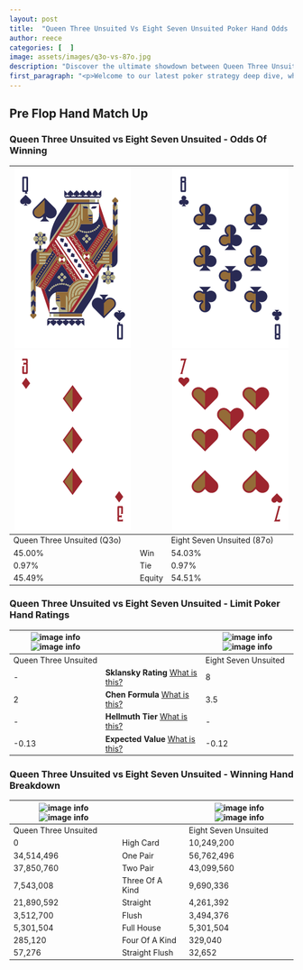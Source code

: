 ```yaml
---
layout: post
title:  "Queen Three Unsuited Vs Eight Seven Unsuited Poker Hand Odds | Which Is The Better Hand In Poker? A Complete Guide"
author: reece
categories: [  ]
image: assets/images/q3o-vs-87o.jpg
description: "Discover the ultimate showdown between Queen Three Unsuited and Eight Seven Unsuited in poker! Uncover the odds, strategies, and scenarios where one hand triumphs over the other. Get ready to up your poker game with this thrilling analysis."
first_paragraph: "<p>Welcome to our latest poker strategy deep dive, where we're pitting two distinct hands against each other in a high-stakes showdown: Queen Three Unsuited vs Eight Seven Unsuited.</p><p>In the dynamic world of poker, every decision counts, and knowing which hand holds the upper hand is key to your success at the table.</p><p>In this article, we'll dissect these two hands, explore the scenarios where one dominates the other, and equip you with the knowledge to make strategic choices that can tip the odds in your favor.</p><p>Get ready to unravel the intriguing dynamics of these poker hands and elevate your game to new heights.</p>"
---
```




[comment]: # (sp0)

## Pre Flop Hand Match Up

<div class="table hand-ratings" markdown="1"> 



### Queen Three Unsuited vs Eight Seven Unsuited - Odds Of Winning


    
| ![image info](assets/images/hand1/q.png) ![image info](assets/images/hand1/3o.png) |  | ![image info](assets/images/hand2/8.png) ![image info](assets/images/hand2/7o.png) |
| -------- | -------- | -------- |
| Queen Three Unsuited (Q3o) |  | Eight Seven Unsuited (87o) |
| 45.00% | Win | 54.03% |
| 0.97% | Tie | 0.97% |
| 45.49% | Equity | 54.51% |




[comment]: # (sp1)



### Queen Three Unsuited vs Eight Seven Unsuited - Limit Poker Hand Ratings


    
| ![image info](https://www.riverpairs.com/assets/images/hand1/q.png) ![image info](https://www.riverpairs.com/assets/images/hand1/3o.png) |  | ![image info](https://www.riverpairs.com/assets/images/hand2/8.png) ![image info](https://www.riverpairs.com/assets/images/hand2/7o.png) |
| -------- | -------- | -------- |
| Queen Three Unsuited |  | Eight Seven Unsuited |
| - | **Sklansky Rating** [What is this?](/sklansky-rating-explained) | 8 |
| 2 | **Chen Formula** [What is this?](/chen-formula-explained) | 3.5 |
| - | **Hellmuth Tier** [What is this?](/Hellmuth-tier-explained) | - |
| -0.13 | **Expected Value** [What is this?](/expected-value-explained) | -0.12 |




[comment]: # (sp2)



### Queen Three Unsuited vs Eight Seven Unsuited - Winning Hand Breakdown


    
| ![image info](https://www.riverpairs.com/assets/images/hand1/q.png) ![image info](https://www.riverpairs.com/assets/images/hand1/3o.png) |  | ![image info](https://www.riverpairs.com/assets/images/hand2/8.png) ![image info](https://www.riverpairs.com/assets/images/hand2/7o.png) |
| -------- | -------- | -------- |
| Queen Three Unsuited |  | Eight Seven Unsuited |
| 0 | High Card | 10,249,200 |
| 34,514,496 | One Pair | 56,762,496 |
| 37,850,760 | Two Pair | 43,099,560 |
| 7,543,008 | Three Of A Kind | 9,690,336 |
| 21,890,592 | Straight | 4,261,392 |
| 3,512,700 | Flush | 3,494,376 |
| 5,301,504 | Full House | 5,301,504 |
| 285,120 | Four Of A Kind | 329,040 |
| 57,276 | Straight Flush | 32,652 |




[comment]: # (sp3)



</div>

[comment]: # (sp4)



[comment]: # (sp5)

